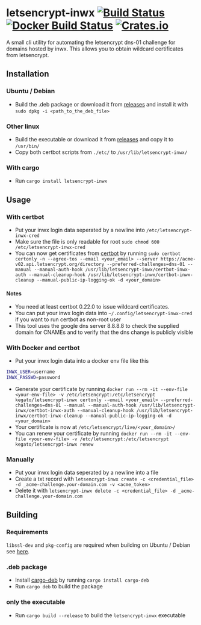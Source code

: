 # letsencrypt-inwx [![Build Status](https://travis-ci.org/kegato/letsencrypt-inwx.svg?branch=master)](https://travis-ci.org/kegato/letsencrypt-inwx) [![Docker Build Status](https://img.shields.io/docker/build/kegato/letsencrypt-inwx.svg)](https://hub.docker.com/r/kegato/letsencrypt-inwx/) [![Crates.io](https://img.shields.io/crates/v/letsencrypt-inwx.svg)](https://crates.io/crates/letsencrypt-inwx)

A small cli utility for automating the letsencrypt dns-01 challenge for domains hosted by inwx. This allows you to obtain wildcard certificates from letsencrypt.

## Installation
### Ubuntu / Debian
- Build the .deb package or download it from [releases](https://github.com/kegato/letsencrypt-inwx/releases/latest) and install it with `sudo dpkg -i <path_to_the_deb_file>`

### Other linux
- Build the executable or download it from [releases](https://github.com/kegato/letsencrypt-inwx/releases/latest) and copy it to `/usr/bin/`
- Copy both certbot scripts from `./etc/` to `/usr/lib/letsencrypt-inwx/`

### With cargo
- Run `cargo install letsencrypt-inwx`

## Usage
### With certbot
- Put your inwx login data seperated by a newline into `/etc/letsencrypt-inwx-cred`
- Make sure the file is only readable for root `sudo chmod 600 /etc/letsencrypt-inwx-cred`
- You can now get certificates from [certbot](https://certbot.eff.org/) by running `sudo certbot certonly -n --agree-tos --email <your_email> --server https://acme-v02.api.letsencrypt.org/directory --preferred-challenges=dns-01 --manual --manual-auth-hook /usr/lib/letsencrypt-inwx/certbot-inwx-auth --manual-cleanup-hook /usr/lib/letsencrypt-inwx/certbot-inwx-cleanup --manual-public-ip-logging-ok -d <your_domain>`

#### Notes
- You need at least certbot 0.22.0 to issue wildcard certificates.
- You can put your inwx login data into `~/.config/letsencrypt-inwx-cred` if you want to run certbot as non-root user
- This tool uses the google dns server 8.8.8.8 to check the supplied domain for CNAMEs and to verify that the dns change is publicly visible

### With Docker and certbot
- Put your inwx login data into a docker env file like this
```sh
INWX_USER=username
INWX_PASSWD=password
```
- Generate your certificate by running `docker run --rm -it --env-file <your-env-file> -v /etc/letsencrypt:/etc/letsencrypt kegato/letsencrypt-inwx certonly --email <your_email> --preferred-challenges=dns-01 --manual --manual-auth-hook /usr/lib/letsencrypt-inwx/certbot-inwx-auth --manual-cleanup-hook /usr/lib/letsencrypt-inwx/certbot-inwx-cleanup --manual-public-ip-logging-ok -d <your_domain>`
- Your certificate is now at `/etc/letsencrypt/live/<your_domain>/`
- You can renew your certificate by running `docker run --rm -it --env-file <your-env-file> -v /etc/letsencrypt:/etc/letsencrypt kegato/letsencrypt-inwx renew`

### Manually
- Put your inwx login data seperated by a newline into a file
- Create a txt record with `letsencrypt-inwx create -c <credential_file> -d _acme-challenge.your-domain.com -v <acme_token>`
- Delete it with `letsencrypt-inwx delete -c <credential_file> -d _acme-challenge.your-domain.com`

## Building
### Requirements
`libssl-dev` and `pkg-config` are required when building on Ubuntu / Debian see [here](https://github.com/sfackler/rust-openssl).

### .deb package
- Install [cargo-deb](https://github.com/mmstick/cargo-deb) by running `cargo install cargo-deb`
- Run `cargo deb` to build the package

### only the executable
- Run `cargo build --release` to build the `letsencrypt-inwx` executable